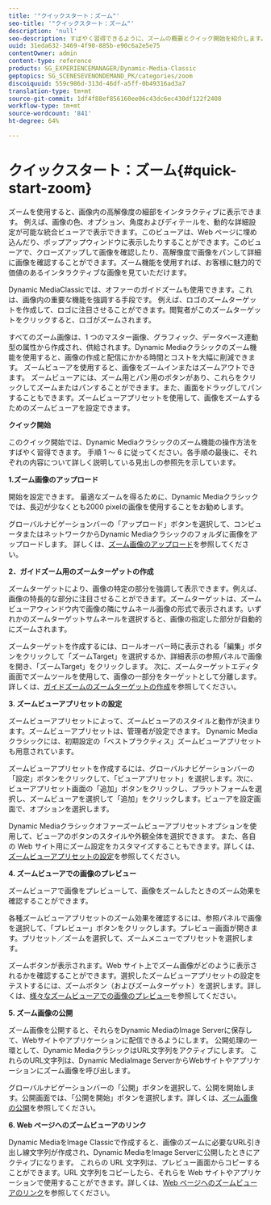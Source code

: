```yaml
---
title: '"クイックスタート：ズーム"'
seo-title: '"クイックスタート：ズーム"'
description: 'null'
seo-description: すばやく習得できるように、ズームの概要とクイック開始を紹介します。
uuid: 31eda632-3469-4f90-885b-e90c6a2e5e75
contentOwner: admin
content-type: reference
products: SG_EXPERIENCEMANAGER/Dynamic-Media-Classic
geptopics: SG_SCENESEVENONDEMAND_PK/categories/zoom
discoiquuid: 559c986d-313d-46df-a5ff-0b49316ad3a7
translation-type: tm+mt
source-git-commit: 1df4f88ef856160ee06c43dc6ec430df122f2408
workflow-type: tm+mt
source-wordcount: '841'
ht-degree: 64%

---
```



# クイックスタート：ズーム{#quick-start-zoom}

ズームを使用すると、画像内の高解像度の細部をインタラクティブに表示できます。 例えば、画像の色、オプション、角度およびディテールを、動的な詳細設定が可能な統合ビューアで表示できます。このビューアは、Web ページに埋め込んだり、ポップアップウィンドウに表示したりすることができます。このビューアで、クローズアップして画像を確認したり、高解像度で画像をパンして詳細に画像を確認することができます。ズーム機能を使用すれば、お客様に魅力的で価値のあるインタラクティブな画像を見ていただけます。

Dynamic MediaClassicでは、オファーのガイドズームも使用できます。これは、画像内の重要な機能を強調する手段です。 例えば、ロゴのズームターゲットを作成して、ロゴに注目させることができます。閲覧者がこのズームターゲットをクリックすると、ロゴがズームされます。

すべてのズーム画像は、1 つのマスター画像、グラフィック、データベース連動型の属性から作成され、供給されます。Dynamic Mediaクラシックのズーム機能を使用すると、画像の作成と配信にかかる時間とコストを大幅に削減できます。 ズームビューアを使用すると、画像をズームインまたはズームアウトできます。 ズームビューアには、ズーム用とパン用のボタンがあり、これらをクリックしてズームまたはパンすることができます。また、画面をドラッグしてパンすることもできます。ズームビューアプリセットを使用して、画像をズームするためのズームビューアを設定できます。

**クイック開始**

このクイック開始では、Dynamic Mediaクラシックのズーム機能の操作方法をすばやく習得できます。 手順 1 ～ 6 に従ってください。各手順の最後に、それぞれの内容について詳しく説明している見出しの参照先を示しています。

**1.ズーム画像のアップロード**

開始を設定できます。 最適なズームを得るために、Dynamic Mediaクラシックでは、長辺が少なくとも2000 pixelの画像を使用することをお勧めします。

グローバルナビゲーションバーの「アップロード」ボタンを選択して、コンピュータまたはネットワークからDynamic Mediaクラシックのフォルダに画像をアップロードします。 詳しくは、[ズーム画像のアップロード](uploading-zoom-images.md#uploading_zoom_images)を参照してください。

**2．ガイドズーム用のズームターゲットの作成**

ズームターゲットにより、画像の特定の部分を強調して表示できます。例えば、画像の特長的な部分に注目させることができます。ズームターゲットは、ズームビューアウィンドウ内で画像の隣にサムネール画像の形式で表示されます。いずれかのズームターゲットサムネールを選択すると、画像の指定した部分が自動的にズームされます。

ズームターゲットを作成するには、ロールオーバー時に表示される「編集」ボタンをクリックして「ズームTarget」を選択するか、詳細表示の参照パネルで画像を開き、「ズームTarget」をクリックします。 次に、ズームターゲットエディタ画面でズームツールを使用して、画像の一部分をターゲットとして分離します。詳しくは、[ガイドズームのズームターゲットの作成](creating-zoom-targets-guided-zoom.md#creating_zoom_targets_for_guided_zoom)を参照してください。

**3. ズームビューアプリセットの設定**

ズームビューアプリセットによって、ズームビューアのスタイルと動作が決まります。ズームビューアプリセットは、管理者が設定できます。 Dynamic Mediaクラシックには、初期設定の「ベストプラクティス」ズームビューアプリセットも用意されています。

ズームビューアプリセットを作成するには、グローバルナビゲーションバーの「設定」ボタンをクリックして、「ビューアプリセット」を選択します。次に、ビューアプリセット画面の「追加」ボタンをクリックし、プラットフォームを選択し、ズームビューアを選択して「追加」をクリックします。ビューアを設定画面で、オプションを選択します。

Dynamic Mediaクラシックオファーズームビューアプリセットオプションを使用して、ビューアのボタンのスタイルや外観全体を選択できます。 また、各自の Web サイト用にズーム設定をカスタマイズすることもできます。詳しくは、[ズームビューアプリセットの設定](setting-zoom-viewer-presets.md#setting_up_zoom_viewer_presets)を参照してください。

**4. ズームビューアでの画像のプレビュー**

ズームビューアで画像をプレビューして、画像をズームしたときのズーム効果を確認することができます。

各種ズームビューアプリセットのズーム効果を確認するには、参照パネルで画像を選択して、「プレビュー」ボタンをクリックします。プレビュー画面が開きます。プリセット／ズームを選択して、ズームメニューでプリセットを選択します。

ズームボタンが表示されます。Web サイト上でズーム画像がどのように表示されるかを確認することができます。選択したズームビューアプリセットの設定をテストするには、ズームボタン（およびズームターゲット）を選択します。詳しくは、[様々なズームビューアでの画像のプレビュー](previewing-image-assets-different-zoom.md#previewing_image_assets_with_different_zoom_viewers)を参照してください。

**5. ズーム画像の公開**

ズーム画像を公開すると、それらをDynamic MediaのImage Serverに保存して、Webサイトやアプリケーションに配信できるようにします。 公開処理の一環として、Dynamic MediaクラシックはURL文字列をアクティブにします。 これらのURL文字列は、Dynamic MediaImage ServerからWebサイトやアプリケーションにズーム画像を呼び出します。

グローバルナビゲーションバーの「公開」ボタンを選択して、公開を開始します。公開画面では、「公開を開始」ボタンを選択します。詳しくは、[ズーム画像の公開](publishing-zoom-images.md#publishing_zoom_images)を参照してください。

**6. Web ページへのズームビューアのリンク**

Dynamic MediaをImage Classicで作成すると、画像のズームに必要なURL引き出し線文字列が作成され、Dynamic MediaをImage Serverに公開したときにアクティブになります。 これらの URL 文字列は、プレビュー画面からコピーすることができます。URL 文字列をコピーしたら、それらを Web サイトやアプリケーションで使用することができます。詳しくは、[Web ページへのズームビューアのリンク](linking-zoom-viewers-web-pages.md#linking_zoom_viewers_to_your_web_pages)を参照してください。
